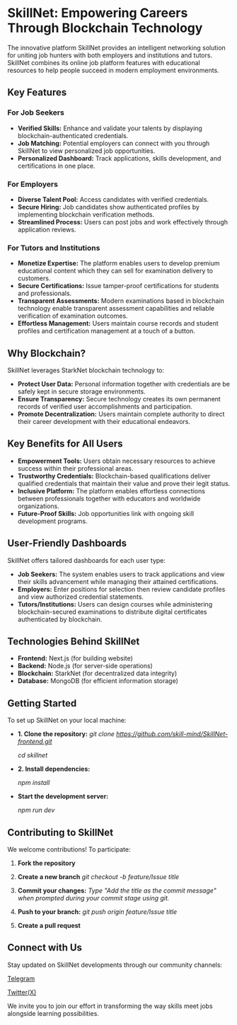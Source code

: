 # SkillNet: Empowering Careers Through Blockchain Technology

The innovative platform SkillNet provides an intelligent networking solution for uniting job
hunters with both employers and institutions and tutors.
SkillNet combines its online job platform features with educational resources
to help people succeed in modern employment environments.

## Key Features

### For Job Seekers

- **Verified Skills:** Enhance and validate your talents by displaying blockchain-authenticated credentials.
- **Job Matching:** Potential employers can connect with you through SkillNet to view personalized job opportunities.
- **Personalized Dashboard:** Track applications, skills development, and certifications in one place.

### For Employers

- **Diverse Talent Pool:** Access candidates with verified credentials.
- **Secure Hiring:** Job candidates show authenticated profiles by implementing blockchain verification methods.
- **Streamlined Process:** Users can post jobs and work effectively through application reviews.

### For Tutors and Institutions

- **Monetize Expertise:** The platform enables users to develop premium educational content which they can sell for examination delivery to customers.
- **Secure Certifications:** Issue tamper-proof certifications for students and professionals.
- **Transparent Assessments:** Modern examinations based in blockchain technology enable transparent assessment capabilities and reliable verification
  of examination outcomes.
- **Effortless Management:** Users maintain course records and student profiles and certification management at a touch of a button.

## Why Blockchain?

SkillNet leverages StarkNet blockchain technology to:

- **Protect User Data:** Personal information together with credentials are be safely kept in secure storage environments.
- **Ensure Transparency:** Secure technology creates its own permanent records of verified user accomplishments and participation.
- **Promote Decentralization:** Users maintain complete authority to direct their career development with their educational endeavors.

## Key Benefits for All Users

- **Empowerment Tools:** Users obtain necessary resources to achieve success within their professional areas.
- **Trustworthy Credentials:** Blockchain-based qualifications deliver qualified credentials that maintain their value and prove their legit status.
- **Inclusive Platform:** The platform enables effortless connections between professionals together with educators and worldwide organizations.
- **Future-Proof Skills:** Job opportunities link with ongoing skill development programs.

## User-Friendly Dashboards

SkillNet offers tailored dashboards for each user type:

- **Job Seekers:** The system enables users to track applications and view their skills advancement while managing their attained certifications.
- **Employers:** Enter positions for selection then review candidate profiles and view authorized credential statements.
- **Tutors/Institutions:** Users can design courses while administering blockchain-secured examinations to distribute digital certificates authenticated by blockchain.

## Technologies Behind SkillNet

- **Frontend:** Next.js (for building website)
- **Backend:** Node.js (for server-side operations)
- **Blockchain:** StarkNet (for decentralized data integrity)
- **Database:** MongoDB (for efficient information storage)

## Getting Started

To set up SkillNet on your local machine:

- **1. Clone the repository:**
  _git clone https://github.com/skill-mind/SkillNet-frontend.git_

  _cd skillnet_

- **2. Install dependencies:**

  _npm install_

- **Start the development server:**

  _npm run dev_

## Contributing to SkillNet

We welcome contributions! To participate:

1. **Fork the repository**

2. **Create a new branch**
   _git checkout -b feature/Issue title_

3. **Commit your changes:**
   _Type *"Add the title as the commit message"* when prompted during your commit stage using git._

4. **Push to your branch:**
   _git push origin feature/Issue title_
5. **Create a pull request**

## Connect with Us

Stay updated on SkillNet developments through our community channels:

[Telegram](https://t.me/+wkTCPZzVyGU5ZDFk%22)

[Twitter(X)](https://x.com/projectSkillNet)

We invite you to join our effort in transforming the way skills meet jobs alongside learning possibilities.
